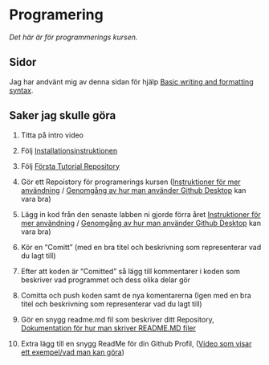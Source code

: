 # Programering

*Det här är för programmerings kursen.*

## Sidor

Jag har andvänt mig av denna sidan för hjälp [Basic writing and formatting syntax](https://docs.github.com/en/github/writing-on-github/getting-started-with-writing-and-formatting-on-github/basic-writing-and-formatting-syntax).


## Saker jag skulle göra

1. Titta på intro video

2. Följ [Installationsinstruktionen](https://docs.github.com/en/desktop/installing-and-configuring-github-desktop/overview/getting-started-with-github-desktop)

3. Följ [Första Tutorial Repository](https://docs.github.com/en/desktop/installing-and-configuring-github-desktop/overview/creating-your-first-repository-using-github-desktop)

4. Gör ett Repoistory för programerings kursen
([Instruktioner för mer användning](https://docs.github.com/en/desktop/contributing-and-collaborating-using-github-desktop) / [Genomgång av hur man använder Github Desktop](https://www.youtube.com/watch?v=0nzJXJAhlsk&ab_channel=C%C3%B3digoLogo)  kan vara bra)

5. Lägg in kod från den senaste labben ni gjorde förra året
[Instruktioner för mer användning](https://docs.github.com/en/desktop/contributing-and-collaborating-using-github-desktop) / [Genomgång av hur man använder Github Desktop](https://www.youtube.com/watch?v=0nzJXJAhlsk&ab_channel=C%C3%B3digoLogo)  kan vara bra)

6. Kör en “Comitt” (med en bra titel och beskrivning som representerar vad du lagt till)

7. Efter att koden är “Comitted” så lägg till kommentarer i koden som beskriver vad programmet
och dess olika delar gör

8. Comitta och push koden samt de nya komentarerna
(Igen med en bra titel och beskrivning som representerar vad du lagt till)

9. Gör en snygg readme.md fil som beskriver ditt Repository,
[Dokumentation för hur man skriver README.MD filer](https://docs.github.com/en/github/writing-on-github/getting-started-with-writing-and-formatting-on-github/basic-writing-and-formatting-syntax)

10. Extra lägg till en snygg ReadMe för din Github Profil,
([Video som visar ett exempel/vad man kan göra](https://www.youtube.com/watch?v=ECuqb5Tv9qI&ab_channel=codeSTACKr))
